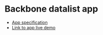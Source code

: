 Backbone datalist app
===========

* [App specification](https://github.com/Woltron101/Backbone-Data-list/blob/master/specification.pdf)
* [Link to app live demo](http://woltron101.github.io/backbone_data-list/)


